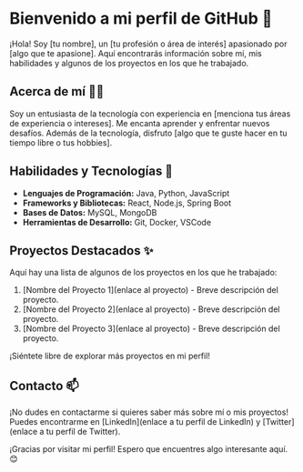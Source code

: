 # Bienvenido a mi perfil de GitHub 👋

¡Hola! Soy [tu nombre], un [tu profesión o área de interés] apasionado por [algo que te apasione]. Aquí encontrarás información sobre mí, mis habilidades y algunos de los proyectos en los que he trabajado.

## Acerca de mí 🧑‍💻

Soy un entusiasta de la tecnología con experiencia en [menciona tus áreas de experiencia o intereses]. Me encanta aprender y enfrentar nuevos desafíos. Además de la tecnología, disfruto [algo que te guste hacer en tu tiempo libre o tus hobbies].

## Habilidades y Tecnologías 🚀

- **Lenguajes de Programación:** Java, Python, JavaScript
- **Frameworks y Bibliotecas:** React, Node.js, Spring Boot
- **Bases de Datos:** MySQL, MongoDB
- **Herramientas de Desarrollo:** Git, Docker, VSCode

## Proyectos Destacados ✨

Aquí hay una lista de algunos de los proyectos en los que he trabajado:

1. [Nombre del Proyecto 1](enlace al proyecto) - Breve descripción del proyecto.
2. [Nombre del Proyecto 2](enlace al proyecto) - Breve descripción del proyecto.
3. [Nombre del Proyecto 3](enlace al proyecto) - Breve descripción del proyecto.

¡Siéntete libre de explorar más proyectos en mi perfil!

## Contacto 📫

¡No dudes en contactarme si quieres saber más sobre mí o mis proyectos! Puedes encontrarme en [LinkedIn](enlace a tu perfil de LinkedIn) y [Twitter](enlace a tu perfil de Twitter).

¡Gracias por visitar mi perfil! Espero que encuentres algo interesante aquí. 😊
